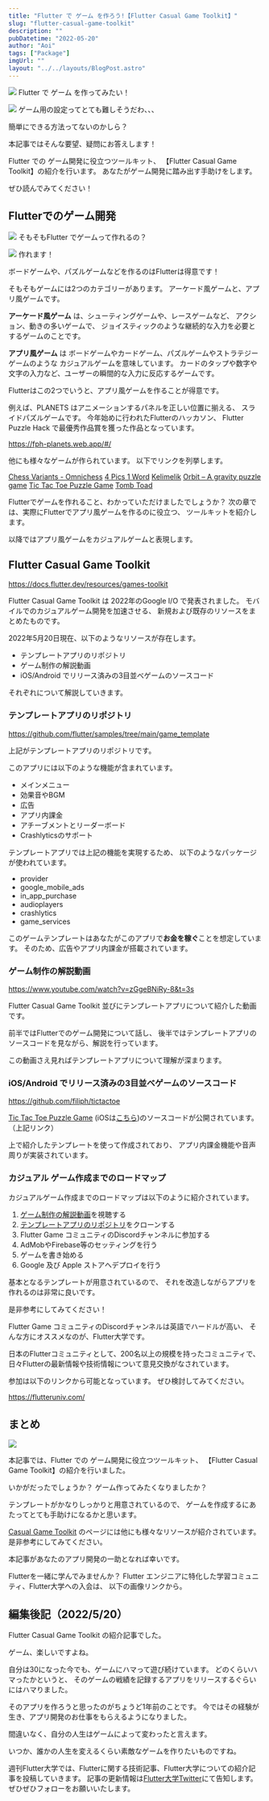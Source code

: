 ```yaml
---
title: "Flutter で ゲーム を作ろう!【Flutter Casual Game Toolkit】"
slug: "flutter-casual-game-toolkit"
description: ""
pubDatetime: "2022-05-20"
author: "Aoi"
tags: ["Package"]
imgUrl: ""
layout: "../../layouts/BlogPost.astro"
---
```


![](https://blog.flutteruniv.com/wp-content/themes/cocoon-master/images/man.png)
Flutter で ゲーム を作ってみたい！

![](https://blog.flutteruniv.com/wp-content/themes/cocoon-master/images/obasan.png)
ゲーム用の設定ってとても難しそうだわ、、、

簡単にできる方法ってないのかしら？

本記事ではそんな要望、疑問にお答えします！

Flutter での ゲーム開発に役立つツールキット、
【Flutter Casual Game Toolkit】の紹介を行います。
あなたがゲーム開発に踏み出す手助けをします。

ぜひ読んでみてください！

## Flutterでのゲーム開発

![](https://blog.flutteruniv.com/wp-content/themes/cocoon-master/images/ojisan.png)
そもそもFlutter でゲームって作れるの？

![](https://blog.flutteruniv.com/wp-content/themes/cocoon-master/images/doctor.png)
作れます！

ボードゲームや、パズルゲームなどを作るのはFlutterは得意です！

そもそもゲームには2つのカテゴリーがあります。
アーケード風ゲームと、アプリ風ゲームです。

**アーケード風ゲーム** は、シューティングゲームや、レースゲームなど、
アクション、動きの多いゲームで、
ジョイスティックのような継続的な入力を必要とするゲームのことです。

**アプリ風ゲーム** は ボードゲームやカードゲーム、パズルゲームやストラテジーゲームのような
カジュアルゲームを意味しています。
カードのタップや数字や文字の入力など、ユーザーの瞬間的な入力に反応するゲームです。

Flutterはこの2つでいうと、アプリ風ゲームを作ることが得意です。

例えば、PLANETS はアニメーションするパネルを正しい位置に揃える、
スライドパズルゲームです。
今年始めに行われたFlutterのハッカソン、
Flutter Puzzle Hack で最優秀作品賞を獲った作品となっています。

https://fph-planets.web.app/#/

他にも様々なゲームが作られています。
以下でリンクを列挙します。

[Chess Variants - Omnichess](https://play.google.com/store/apps/details?id=club.omnichess)
[4 Pics 1 Word](https://play.google.com/store/apps/details?id=de.lotum.whatsinthefoto.us)
[Kelimelik](https://play.google.com/store/apps/details?id=com.he2apps.kelimelik&hl=en)
[Orbit – A gravity puzzle game](https://play.google.com/store/apps/details?id=au.net.interconnected.orbit)
[Tic Tac Toe Puzzle Game](https://play.google.com/store/apps/details?id=dev.flutter.tictactoe)
[Tomb Toad](https://play.google.com/store/apps/details?id=com.crescentmoongames.tombtoad)

Flutterでゲームを作れること、わかっていただけましたでしょうか？
次の章では、実際にFlutterでアプリ風ゲームを作るのに役立つ、
ツールキットを紹介します。

以降ではアプリ風ゲームをカジュアルゲームと表現します。

## Flutter Casual Game Toolkit

https://docs.flutter.dev/resources/games-toolkit

Flutter Casual Game Toolkit は 2022年のGoogle I/O で発表されました。
モバイルでのカジュアルゲーム開発を加速させる、
新規および既存のリソースをまとめたものです。

2022年5月20日現在、以下のようなリソースが存在します。

- テンプレートアプリのリポジトリ
- ゲーム制作の解説動画
- iOS/Android でリリース済みの3目並べゲームのソースコード

それぞれについて解説していきます。

### テンプレートアプリのリポジトリ

https://github.com/flutter/samples/tree/main/game_template

上記がテンプレートアプリのリポジトリです。

このアプリには以下のような機能が含まれています。

- メインメニュー
- 効果音やBGM
- 広告
- アプリ内課金
- アチーブメントとリーダーボード
- Crashlyticsのサポート

テンプレートアプリでは上記の機能を実現するため、
以下のようなパッケージが使われています。

- provider
- google_mobile_ads
- in_app_purchase
- audioplayers
- crashlytics
- game_services

このゲームテンプレートはあなたがこのアプリで**お金を稼ぐ**ことを想定しています。
そのため、広告やアプリ内課金が搭載されています。

### ゲーム制作の解説動画

https://www.youtube.com/watch?v=zGgeBNiRy-8&t=3s

Flutter Casual Game Toolkit 並びにテンプレートアプリについて紹介した動画です。

前半ではFlutterでのゲーム開発について話し、
後半ではテンプレートアプリのソースコードを見ながら、解説を行っています。

この動画さえ見ればテンプレートアプリについて理解が深まります。

### iOS/Android でリリース済みの3目並べゲームのソースコード

https://github.com/filiph/tictactoe

[Tic Tac Toe Puzzle Game](https://play.google.com/store/apps/details?id=dev.flutter.tictactoe) (iOSは[こちら](https://apps.apple.com/us/app/tic-tac-toe-puzzle-game/id1611729977))のソースコードが公開されています。
（上記リンク）

上で紹介したテンプレートを使って作成されており、
アプリ内課金機能や音声周りが実装されています。

### カジュアル ゲーム作成までのロードマップ

カジュアルゲーム作成までのロードマップは以下のように紹介されています。

1. [ゲーム制作の解説動画](https://youtu.be/zGgeBNiRy-8)を視聴する
2. [テンプレートアプリのリポジトリ](https://github.com/flutter/samples/tree/main/game_template)をクローンする
3. Flutter Game コミュニティのDiscordチャンネルに参加する
4. AdMobやFirebase等のセッティングを行う
5. ゲームを書き始める
6. Google 及び Apple ストアへデプロイを行う

基本となるテンプレートが用意されているので、
それを改造しながらアプリを作れるのは非常に良いです。

是非参考にしてみてください！

Flutter Game コミュニティのDiscordチャンネルは英語でハードルが高い、
そんな方にオススメなのが、Flutter大学です。

日本のFlutterコミュニティとして、200名以上の規模を持ったコミュニティで、
日々Flutterの最新情報や技術情報について意見交換がなされています。

参加は以下のリンクから可能となっています。
ぜひ検討してみてください。

https://flutteruniv.com/

## まとめ

![](http://blog.flutteruniv.com/wp-content/uploads/2022/03/猫パソコン.jpeg)

本記事では、Flutter での ゲーム開発に役立つツールキット、
【Flutter Casual Game Toolkit】の紹介を行いました。

いかがだったでしょうか？
ゲーム作ってみたくなりましたか？

テンプレートがかなりしっかりと用意されているので、
ゲームを作成するにあたってとても手助けになるかと思います。

[Casual Game Toolkit](https://docs.flutter.dev/resources/games-toolkit) のページには他にも様々なリソースが紹介されています。
是非参考にしてみてください。

本記事があなたのアプリ開発の一助となれば幸いです。

Flutterを一緒に学んでみませんか？
Flutter エンジニアに特化した学習コミュニティ、Flutter大学への入会は、
以下の画像リンクから。

## 編集後記（2022/5/20）

Flutter Casual Game Toolkit の紹介記事でした。

ゲーム、楽しいですよね。

自分は30になった今でも、ゲームにハマって遊び続けています。
どのくらいハマったかというと、
そのゲームの戦績を記録するアプリをリリースするぐらいにはハマりました。

そのアプリを作ろうと思ったのがちょうど1年前のことです。
今ではその経験が生き、アプリ開発のお仕事をもらえるようになりました。

間違いなく、自分の人生はゲームによって変わったと言えます。

いつか、誰かの人生を変えるくらい素敵なゲームを作りたいものですね。

週刊Flutter大学では、Flutterに関する技術記事、Flutter大学についての紹介記事を投稿していきます。
記事の更新情報は[Flutter大学Twitter](https://twitter.com/FlutterUniv)にて告知します。
ぜひぜひフォローをお願いいたします。